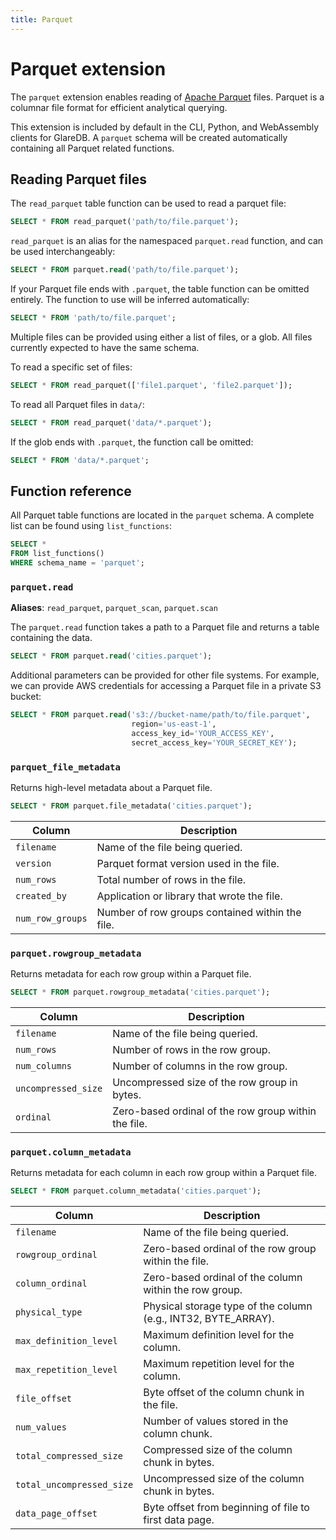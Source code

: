 ```yaml
---
title: Parquet
---
```


# Parquet extension

The `parquet` extension enables reading of [Apache
Parquet](https://parquet.apache.org/) files. Parquet is a columnar file format
for efficient analytical querying.

This extension is included by default in the CLI, Python, and WebAssembly
clients for GlareDB. A `parquet` schema will be created automatically containing
all Parquet related functions.

## Reading Parquet files

The `read_parquet` table function can be used to read a parquet file:

```sql
SELECT * FROM read_parquet('path/to/file.parquet');
```

`read_parquet` is an alias for the namespaced `parquet.read` function, and can
be used interchangeably:

```sql
SELECT * FROM parquet.read('path/to/file.parquet');
```

If your Parquet file ends with `.parquet`, the table function can be omitted
entirely. The function to use will be inferred automatically:

```sql
SELECT * FROM 'path/to/file.parquet';
```

Multiple files can be provided using either a list of files, or a glob. All
files currently expected to have the same schema.

To read a specific set of files:

```sql
SELECT * FROM read_parquet(['file1.parquet', 'file2.parquet']);
```

To read all Parquet files in `data/`:

```sql
SELECT * FROM read_parquet('data/*.parquet');
```

If the glob ends with `.parquet`, the function call be omitted:

```sql
SELECT * FROM 'data/*.parquet';
```

## Function reference

All Parquet table functions are located in the `parquet` schema. A complete
list can be found using `list_functions`:

```sql
SELECT *
FROM list_functions()
WHERE schema_name = 'parquet';
```

### `parquet.read`

**Aliases**: `read_parquet`, `parquet_scan`, `parquet.scan`

The `parquet.read` function takes a path to a Parquet file and returns a table
containing the data.

```sql
SELECT * FROM parquet.read('cities.parquet');
```

Additional parameters can be provided for other file systems. For example, we
can provide AWS credentials for accessing a Parquet file in a private S3 bucket:

```sql
SELECT * FROM parquet.read('s3://bucket-name/path/to/file.parquet',
                           region='us-east-1',
                           access_key_id='YOUR_ACCESS_KEY',
                           secret_access_key='YOUR_SECRET_KEY');
```

### `parquet_file_metadata`

Returns high-level metadata about a Parquet file.

```sql
SELECT * FROM parquet.file_metadata('cities.parquet');
```

| Column           | Description                                     |
|------------------|-------------------------------------------------|
| `filename`       | Name of the file being queried.                 |
| `version`        | Parquet format version used in the file.        |
| `num_rows`       | Total number of rows in the file.               |
| `created_by`     | Application or library that wrote the file.     |
| `num_row_groups` | Number of row groups contained within the file. |

### `parquet.rowgroup_metadata`

Returns metadata for each row group within a Parquet file.

```sql
SELECT * FROM parquet.rowgroup_metadata('cities.parquet');
```

| Column              | Description                                          |
|---------------------|------------------------------------------------------|
| `filename`          | Name of the file being queried.                      |
| `num_rows`          | Number of rows in the row group.                     |
| `num_columns`       | Number of columns in the row group.                  |
| `uncompressed_size` | Uncompressed size of the row group in bytes.         |
| `ordinal`           | Zero-based ordinal of the row group within the file. |

### `parquet.column_metadata`

Returns metadata for each column in each row group within a Parquet file.

```sql
SELECT * FROM parquet.column_metadata('cities.parquet');
```

| Column                    | Description                                                    |
|---------------------------|----------------------------------------------------------------|
| `filename`                | Name of the file being queried.                                |
| `rowgroup_ordinal`        | Zero-based ordinal of the row group within the file.           |
| `column_ordinal`          | Zero-based ordinal of the column within the row group.         |
| `physical_type`           | Physical storage type of the column (e.g., INT32, BYTE_ARRAY). |
| `max_definition_level`    | Maximum definition level for the column.                       |
| `max_repetition_level`    | Maximum repetition level for the column.                       |
| `file_offset`             | Byte offset of the column chunk in the file.                   |
| `num_values`              | Number of values stored in the column chunk.                   |
| `total_compressed_size`   | Compressed size of the column chunk in bytes.                  |
| `total_uncompressed_size` | Uncompressed size of the column chunk in bytes.                |
| `data_page_offset`        | Byte offset from beginning of file to first data page.         |
